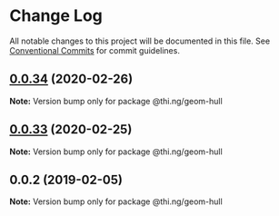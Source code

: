 # Change Log

All notable changes to this project will be documented in this file.
See [Conventional Commits](https://conventionalcommits.org) for commit guidelines.

## [0.0.34](https://github.com/thi-ng/umbrella/compare/@thi.ng/geom-hull@0.0.33...@thi.ng/geom-hull@0.0.34) (2020-02-26)

**Note:** Version bump only for package @thi.ng/geom-hull





## [0.0.33](https://github.com/thi-ng/umbrella/compare/@thi.ng/geom-hull@0.0.32...@thi.ng/geom-hull@0.0.33) (2020-02-25)

**Note:** Version bump only for package @thi.ng/geom-hull





## 0.0.2 (2019-02-05)

**Note:** Version bump only for package @thi.ng/geom-hull
